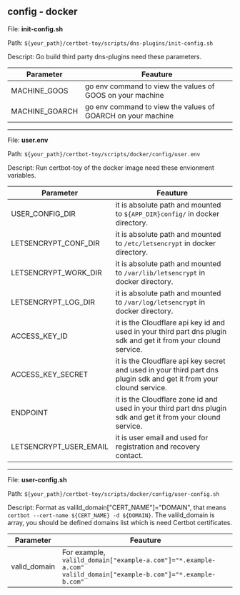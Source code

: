 
## config - docker

File: **init-config.sh**

Path: `${your_path}/certbot-toy/scripts/dns-plugins/init-config.sh`

Descript: Go build third party dns-plugins need these parameters.

Parameter  | Feauture
--      | ----------
 MACHINE_GOOS   | go env command to view the values of GOOS on your machine
 MACHINE_GOARCH | go env command to view the values of GOARCH on your machine

---

File: **user.env**

Path: `${your_path}/certbot-toy/scripts/docker/config/user.env`

Descript: Run certbot-toy of the docker image need these envionment variables.

Parameter  | Feauture
--      | ----------
 USER_CONFIG_DIR   | it is absolute path and mounted to `${APP_DIR}config/` in docker directory.
 LETSENCRYPT_CONF_DIR   | it is absolute path and mounted to `/etc/letsencrypt` in docker directory.
 LETSENCRYPT_WORK_DIR   | it is absolute path and mounted to `/var/lib/letsencrypt` in docker directory.
 LETSENCRYPT_LOG_DIR   | it is absolute path and mounted to `/var/log/letsencrypt` in docker directory.
 ACCESS_KEY_ID   | it is the Cloudflare api key id and used in your third part dns plugin sdk and get it from your clound service.
 ACCESS_KEY_SECRET   | it is the Cloudflare api key secret and used in your third part dns plugin sdk and get it from your clound service.
 ENDPOINT   | it is the Cloudflare zone id and used in your third part dns plugin sdk and get it from your clound service.
 LETSENCRYPT_USER_EMAIL   | it is user email and used for registration and recovery contact.

---

File: **user-config.sh**

Path: `${your_path}/certbot-toy/scripts/docker/config/user-config.sh`

Descript: Format as valild_domain["CERT_NAME"]="DOMAIN", that means `certbot --cert-name ${CERT_NAME} -d ${DOMAIN}`. The valild_domain is array, you should be defined domains list which is need Certbot certificates.

Parameter  | Feauture
--      | ----------
 valid_domain   | For example, <br> `valild_domain["example-a.com"]="*.example-a.com"` <br> `valild_domain["example-b.com"]="*.example-b.com"`
